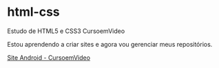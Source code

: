 # html-css
 Estudo de HTML5 e CSS3 CursoemVideo

Estou aprendendo a criar sites e agora vou gerenciar meus repositórios.

<a href="https://GuilhermeSilvaAlvesdev/html-css/site-tecnologia/032-desafioSite/index.html">Site Android - CursoemVideo</a>
